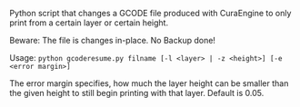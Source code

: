 Python script that changes a GCODE file produced with CuraEngine
to only print from a certain layer or certain height.

Beware: The file is changes in-place. No Backup done!

Usage: ```python gcoderesume.py filname [-l <layer> | -z <height>] [-e <error margin>]```

The error margin specifies, how much the layer height can be smaller than the given height to
still begin printing with that layer. Default is 0.05.
